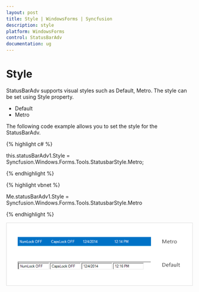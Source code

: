 ```yaml
---
layout: post
title: Style | WindowsForms | Syncfusion
description: style
platform: WindowsForms
control: StatusBarAdv
documentation: ug
---
```


# Style

StatusBarAdv supports visual styles such as Default, Metro. The style can be set using Style property. 

* Default
* Metro

The following code example allows you to set the style for the StatusBarAdv.

{% highlight c# %}

this.statusBarAdv1.Style = Syncfusion.Windows.Forms.Tools.StatusbarStyle.Metro;

{% endhighlight %}

{% highlight vbnet %}

Me.statusBarAdv1.Style = Syncfusion.Windows.Forms.Tools.StatusbarStyle.Metro


{% endhighlight %}


![](Overview_images/Overview_img77.png) 



